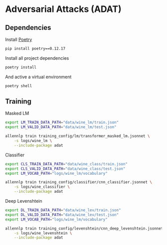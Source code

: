 # Adversarial Attacks (ADAT)

## Dependencies

Install [Poetry](https://python-poetry.org/)

```bash
pip install poetry==0.12.17
```

Install all project dependencies

```bash
poetry install
```

And active a virtual environment

```bash
poetry shell
```

## Training

Masked LM

```bash
export LM_TRAIN_DATA_PATH="data/wine_lm/train.json"
export LM_VALID_DATA_PATH="data/wine_lm/test.json"

allennlp train training_config/lm/transformer_masked_lm.jsonnet \
    -s logs/wine_lm \
    --include-package adat
```

Classifier

```bash
export CLS_TRAIN_DATA_PATH="data/wine_class/train.json"
export CLS_VALID_DATA_PATH="data/wine_class/test.json"
export LM_VOCAB_PATH="logs/wine_lm/vocabulary"

allennlp train training_config/classifier/cnn_classifier.jsonnet \
    -s logs/wine_classifier \
    --include-package adat
```

Deep Levenshtein

```bash
export DL_TRAIN_DATA_PATH="data/wine_lev/train.json"
export DL_VALID_DATA_PATH="data/wine_lev/test.json"
export LM_VOCAB_PATH="logs/wine_lm/vocabulary"

allennlp train training_config/levenshtein/cnn_deep_levenshtein.jsonnet \
    -s logs/wine_levenshtein \
    --include-package adat
```